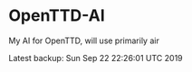 # OpenTTD-AI
My AI for OpenTTD, will use primarily air

Latest backup: Sun Sep 22 22:26:01 UTC 2019
